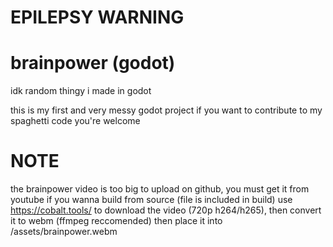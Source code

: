 # EPILEPSY WARNING
# brainpower (godot)
idk random thingy i made in godot

this is my first and very messy godot project
if you want to contribute to my spaghetti code you're welcome

# NOTE
the brainpower video is too big to upload on github, you must get it from youtube if you wanna build from source (file is included in build)
use https://cobalt.tools/ to download the video (720p h264/h265), then convert it to webm (ffmpeg reccomended) then place it into /assets/brainpower.webm
